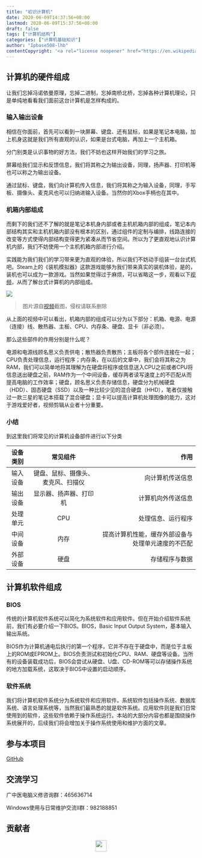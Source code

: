 ```yaml
---
title: "初识计算机"
date: 2020-06-09T14:37:56+08:00
lastmod: 2020-06-09T15:37:56+08:00
draft: false
tags: ["计算机结构"]
categories: ["计算机基础知识"]
author: "Ipbase508-lhb"
contentCopyright: '<a rel="license noopener" href="https://en.wikipedia.org/wiki/Wikipedia:Text_of_Creative_Commons_Attribution-ShareAlike_3.0_Unported_License" target="_blank">Creative Commons Attribution-ShareAlike License</a>'
---
```


<!--上述为文章属性，请修改内容为“***”的部分、时间及版权声明
title 文章标题
tags标签，可填写一个或多个标签
categories分类根据实际内容请填写“计算机基础知识”、“实用技能”、“故障解决”中的一个
author作者仅填写第一作者，贡献者请在文末以Logo及链接的形式按照示例代码注明
推荐使用typora编辑器
-->

<!--文章内容最大标题等级为二级标题-->



## 计算机的硬件组成
让我们忘掉冯诺依曼原理，忘掉二进制，忘掉南桥北桥，忘掉各种计算机理论，只是单纯地看看我们面前这台计算机是怎样构成的。    

### 输入输出设备

相信在你面前，首先可以看到一块屏幕、键盘、还有鼠标，如果是笔记本电脑，加上机身这就是我们所有直观的认识，如果是台式电脑，再加上一个主机箱。   

分门别类是认识事物的好方法，我们不妨也这样开始我们的学习之旅。      

屏幕给我们显示和反馈信息，我们将其称之为输出设备，同理，扬声器、打印机等也可以称之为输出设备。

通过鼠标、键盘，我们向计算机传入信息，我们将其称之为输入设备，同理，手写板、摄像头、麦克风也可以归纳进输入设备。当然你的Xbox手柄也在其中。   

### 机箱内部组成

而剩下的我们还不了解的就是笔记本机身内部或者主机机箱内部的组成，笔记本内部结构其实和主机机箱内部没有根本的区别，通过组件的定制与编排，线路连接的改变等方式使得内部结构变得更为紧凑从而节省空间。所以为了更直观地认识计算机内部，我们不妨使用一个主机机箱内部进行介绍。   

实践能为我们我们的学习带来更为直观的体验，所以我们不妨动手组装一台台式机吧。Steam上的《装机模拟器》这款游戏能够为我们带来真实的装机体验，是的，装机也可以成为一款游戏。当然如果觉得过于麻烦，可以省略这一步，观看以下[视频](https://www.bilibili.com/video/BV1At411X7Wz)，从而了解台式计算机的内部组成。

![](http://47.107.149.229:8080/%E5%8F%B0%E5%BC%8F%E6%9C%BA%E6%9C%BA%E7%AE%B1%E7%BB%84%E6%88%90.PNG)

> ​														图片源自[视频](https://www.bilibili.com/video/BV1At411X7Wz)截图，侵权请联系删除

从上面的视频中可以看出，机箱内部的组成可以分为以下部分：机箱、电源、电源（连接）线、散热器、主板、CPU、内存条、硬盘、显卡（非必须）。    

那么这些部件的作用分别是什么呢？     

电源和电源线顾名思义负责供电；散热器负责散热；主板将各个部件连接在一起；CPU负责处理信息，运行程序；内存条，在以后的文章中，我们会将其称之为RAM，我们可以简单地将其理解为在硬盘将程序或信息送入CPU之前或者CPU将信息送出硬盘之前，RAM作为一个中间设备，缓存两者读写速度上的不匹配从而提高电脑的工作效率；硬盘，顾名思义负责存储信息，硬盘分为机械硬盘（HDD）、固态硬盘（SSD）以及一种比较少见的混合硬盘（HHD），笔者仅接触过一款三星的笔记本搭载了混合硬盘；显卡可以提高计算机处理图像的能力，这对于游戏爱好者，视频剪辑从业者十分重要。

### 小结

到这里我们将常见的计算机设备部件进行以下分类

| 设备类别 |              常见组件              |                                               作用 |
| :------: | :--------------------------------: | -------------------------------------------------: |
| 输入设备 | 键盘、鼠标、摄像头、麦克风、扫描仪 |                                   向计算机传送信息 |
| 输出设备 |       显示器、扬声器、打印机       |                                 计算机向外传送信息 |
| 处理单元 |                CPU                 |                                 处理信息、运行程序 |
| 中间设备 |                内存                | 提高计算机性能，缓存外部设备与处理单元速度的不匹配 |
| 外部设备 |                硬盘                |                                     存储程序与数据 |



## 计算机软件组成

### BIOS

传统的计算机软件系统可以简化为系统软件和应用软件。但在开始介绍软件系统前，我们有必要介绍一下BIOS。BIOS，Basic Input Output System，基本输入输出系统。    

BIOS作为计算机通电后执行的第一个程序，它并不存在于硬盘中，而是位于主板上的ROM或EPROM上。BIOS负责测试和初始化CPU、RAM、硬盘等设备。当所有的设备装载成功后，BIOS会尝试从硬盘、U盘、CD-ROM等可以存储操作系统的地方加载系统，这取决于BIOS中设置的启动顺序。

###  软件系统

我们将计算机软件系统分为系统软件和应用软件。系统软件包括操作系统、数据库系统、语言处理系统等，当然我们最熟悉的就是软件系统。应用软件则是我们日常使用到的软件，这些软件依赖于操作系统运行。本站的大部分内容也都是围绕操作系统展开的，后续我们将会增加关于操作系统使用和维护方面的文章。



## 参与本项目

[GitHub](https://github.com/LHB6540/windows-computer-maintenance-guide) 

## 交流学习

广中医电脑义修咨询群：465636714

Windows使用与日常维护交流Ⅱ群：982188851



## 贡献者

<center class="half">
  <a href="https://github.com/lhb6540">
    <img src="http://47.107.149.229:8080/avatar.PNG" width="30"/>
  </a>
</center>


